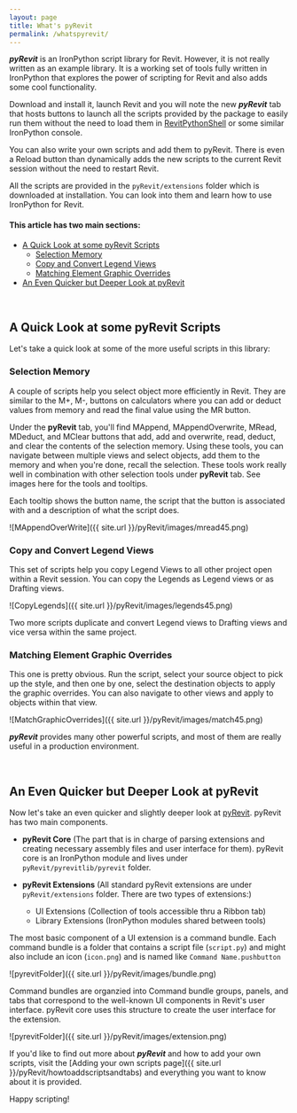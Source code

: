 ```yaml
---
layout: page
title: What's pyRevit
permalink: /whatspyrevit/
---
```


***pyRevit*** is an IronPython script library for Revit.
However, it is not really written as an example library.
It is a working set of tools fully written in IronPython that explores the power of scripting for Revit and also adds some cool functionality.

Download and install it, launch Revit and you will note the new ***pyRevit*** tab that hosts buttons to launch all the scripts provided by the package to easily run them without the need to load them in [RevitPythonShell](https://github.com/architecture-building-systems/revitpythonshell) or some similar IronPython console.

You can also write your own scripts and add them to pyRevit. There is even a Reload button than dynamically adds the new scripts to the current Revit session without the need to restart Revit.

All the scripts are provided in the `pyRevit/extensions` folder which is downloaded at installation. You can look into them and learn how to use IronPython for Revit.


#### This article has two main sections:

- [A Quick Look at some pyRevit Scripts](#a-quick-look-at-some-pyrevit-scripts)
	- [Selection Memory](#selection-memory)
	- [Copy and Convert Legend Views](#copy-and-convert-legend-views)
	- [Matching Element Graphic Overrides](#matching-element-graphic-overrides)
- [An Even Quicker but Deeper Look at pyRevit](#an-even-quicker-but-deeper-look-at-pyrevit)

&nbsp;
&nbsp;
&nbsp;

## A Quick Look at some pyRevit Scripts

Let's take a quick look at some of the more useful scripts in this library:

### Selection Memory

A couple of scripts help you select object more efficiently in Revit. They are similar to the M+, M-, buttons on calculators where you can add or deduct values from memory and read the final value using the MR button.

Under the **pyRevit** tab, you'll find MAppend, MAppendOverwrite, MRead, MDeduct, and MClear buttons that add, add and overwrite, read, deduct, and clear the contents of the selection memory. Using these tools, you can navigate between multiple views and select objects, add them to the memory and when you're done, recall the selection. These tools work really well in combination with other selection tools under **pyRevit** tab. See images here for the tools and tooltips.

Each tooltip shows the button name, the script that the button is associated with and a description of what the script does.

![MAppendOverWrite]({{ site.url }}/pyRevit/images/mread45.png)

### Copy and Convert Legend Views

This set of scripts help you copy Legend Views to all other project open within a Revit session.
You can copy the Legends as Legend views or as Drafting views.

![CopyLegends]({{ site.url }}/pyRevit/images/legends45.png)

Two more scripts duplicate and convert Legend views to Drafting views and vice versa within the same project.

### Matching Element Graphic Overrides

This one is pretty obvious. Run the script, select your source object to pick up the style, and then one by one, select the destination objects to apply the graphic overrides. You can also navigate to other views and apply to objects within that view.

![MatchGraphicOverrides]({{ site.url }}/pyRevit/images/match45.png)

***pyRevit*** provides many other powerful scripts, and most of them are really useful in a production environment.


&nbsp;
&nbsp;
&nbsp;

## An Even Quicker but Deeper Look at pyRevit

Now let's take an even quicker and slightly deeper look at [pyRevit](https://github.com/eirannejad/pyRevit). pyRevit has two main components.

- **pyRevit Core** (The part that is in charge of parsing extensions and creating necessary assembly files and user interface for them). pyRevit core is an IronPython module and lives under `pyRevit/pyrevitlib/pyrevit` folder.

- **pyRevit Extensions** (All standard pyRevit extensions are under `pyRevit/extensions` folder. There are two types of extensions:)
	- UI Extensions (Collection of tools accessible thru a Ribbon tab)
	- Library Extensions (IronPython modules shared between tools)


The most basic component of a UI extension is a command bundle. Each command bundle is a folder that contains a script file (`script.py`) and might also include an icon (`icon.png`) and is named like `Command Name.pushbutton`

![pyrevitFolder]({{ site.url }}/pyRevit/images/bundle.png)

Command bundles are organzied into Command bundle groups, panels, and tabs that correspond to the well-known UI components in Revit's user interface. pyRevit core uses this structure to create the user interface for the extension.

![pyrevitFolder]({{ site.url }}/pyRevit/images/extension.png)

If you'd like to find out more about ***pyRevit*** and how to add your own scripts, visit the [Adding your own scripts page]({{ site.url }}/pyRevit/howtoaddscriptsandtabs) and everything you want to know about it is provided.

Happy scripting!
		